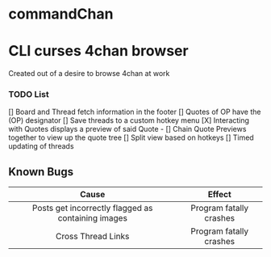 # commandChan

CLI curses 4chan browser
======


Created out of a desire to browse 4chan at work


### TODO List

[] Board and Thread fetch information in the footer
[] Quotes of OP have the (OP) designator
[] Save threads to a custom hotkey menu
[X] Interacting with Quotes displays a preview of said Quote
    - [] Chain Quote Previews together to view up the quote tree
[] Split view based on hotkeys
[] Timed updating of threads


Known Bugs
------
| Cause                                              | Effect                  |
|:--------------------------------------------------:|:-----------------------:|
| Posts get incorrectly flagged as containing images | Program fatally crashes |
| Cross Thread Links                                 | Program fatally crashes |
